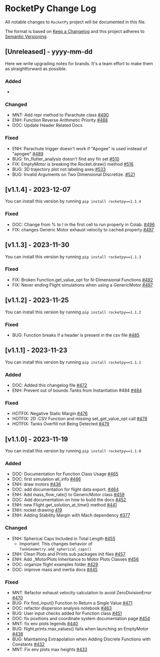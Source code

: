 # RocketPy Change Log

All notable changes to `RocketPy` project will be documented in this file.

The format is based on [Keep a Changelog](http://keepachangelog.com/)
and this project adheres to [Semantic Versioning](http://semver.org/).

<!-- Types of changes:
    - `Added` for new features.
    - `Changed` for changes in existing functionality.
    - `Deprecated` for soon-to-be removed features.
    - `Removed` for now removed features.
    - `Fixed` for any bug fixes.
    - `Security` in case of vulnerabilities.

    Should not be here:
    - tests
    - github maintenance
    - merge commits

    Types of messages:
    - Usually the message is the PR title and number
    - If the PR is too long to accomplish all the changes (it shouldn't be...),
      you can use a second line to describe it

-->

## [Unreleased] - yyyy-mm-dd

Here we write upgrading notes for brands. It's a team effort to make them as
straightforward as possible.

### Added

-

### Changed

- MNT: Add repr method to Parachute class [#490](https://github.com/RocketPy-Team/RocketPy/pull/490)
- ENH: Function Reverse Arithmetic Priority [#488](https://github.com/RocketPy-Team/RocketPy/pull/488)
- DOC: Update Header Related Docs

### Fixed

- ENH: Parachute trigger doesn't work if "Apogee" is used instead of "apogee" [#489](https://github.com/RocketPy-Team/RocketPy/pull/489)
- BUG: fin_flutter_analysis doesn't find any fin set [#510](https://github.com/RocketPy-Team/RocketPy/pull/510)
- FIX: EmptyMotor is breaking the Rocket.draw() method [#516](https://github.com/RocketPy-Team/RocketPy/pull/516)
- BUG: 3D trajectory plot not labeling axes [#533](https://github.com/RocketPy-Team/RocketPy/pull/533)
- BUG: Invalid Arguments on Two Dimensional Discretize. [#521](https://github.com/RocketPy-Team/RocketPy/pull/521)

## [v1.1.4] - 2023-12-07

You can install this version by running `pip install rocketpy==1.1.4`

### Fixed

- DOC: Change from % to ! in the first cell to run properly in Colab. [#496](https://github.com/RocketPy-Team/RocketPy/pull/496)
- FIX: changes Generic Motor exhaust velocity to cached property [#497](https://github.com/RocketPy-Team/RocketPy/pull/497)

## [v1.1.3] - 2023-11-30

You can install this version by running `pip install rocketpy==1.1.3`

### Fixed

-  FIX: Broken Function.get_value_opt for N-Dimensional Functions [#492](https://github.com/RocketPy-Team/RocketPy/pull/492) 
-  FIX: Never ending Flight simulations when using a GenericMotor [#497](https://github.com/RocketPy-Team/RocketPy/pull/497) 

## [v1.1.2] - 2023-11-25

You can install this version by running `pip install rocketpy==1.1.2`

### Fixed

- BUG: Function breaks if a header is present in the csv file [#485](https://github.com/RocketPy-Team/RocketPy/pull/485)

## [v1.1.1] - 2023-11-23

You can install this version by running `pip install rocketpy==1.1.1`

### Added

- DOC: Added this changelog file [#472](https://github.com/RocketPy-Team/RocketPy/pull/472)
- ENH: Prevent out of bounds Tanks from Instantiation #484 [#484](https://github.com/RocketPy-Team/RocketPy/pull/484)

### Fixed

- HOTFIX: Negative Static Margin [#476](https://github.com/RocketPy-Team/RocketPy/pull/476)
- HOTFIX: 2D .CSV Function and missing set_get_value_opt call [#478](https://github.com/RocketPy-Team/RocketPy/pull/478)
- HOTFIX: Tanks Overfill not Being Detected [#479](https://github.com/RocketPy-Team/RocketPy/pull/479)

## [v1.1.0] - 2023-11-19

You can install this version by running `pip install rocketpy==1.1.0`

### Added

- DOC: Documentation for Function Class Usage [#465](https://github.com/RocketPy-Team/RocketPy/pull/465)
- DOC: first simulation all_info [#466](https://github.com/RocketPy-Team/RocketPy/pull/466)
- ENH: draw motors [#436](https://github.com/RocketPy-Team/RocketPy/pull/436)
- DOC: add documentation for flight data export. [#464](https://github.com/RocketPy-Team/RocketPy/pull/464)
- ENH: Add mass_flow_rate() to GenericMotor class [#459](https://github.com/RocketPy-Team/RocketPy/pull/459)
- DOC: Add documentation on how to build the docs [#452](https://github.com/RocketPy-Team/RocketPy/pull/452)
- ENH: new Flight.get_solution_at_time() method [#441](https://github.com/RocketPy-Team/RocketPy/pull/441)
- ENH: rocket drawing [419](https://github.com/RocketPy-Team/RocketPy/pull/419)
- ENH: Adding Stability Margin with Mach dependency [#377](https://github.com/RocketPy-Team/RocketPy/pull/377)

### Changed

- ENH: Spherical Caps Included in Total Length [#455](https://github.com/RocketPy-Team/RocketPy/pull/455)
  - Important: This changes behavior of `TankGeometry.add_spherical_caps()`
- ENH: Clean Plots and Prints sub packages init files [#457](https://github.com/RocketPy-Team/RocketPy/pull/457)
- ENH: Add \_MotorPlots Inheritance to Motor Plots Classes [#456](https://github.com/RocketPy-Team/RocketPy/pull/456)
- DOC: organize flight examples folder [#429](https://github.com/RocketPy-Team/RocketPy/pull/429)
- DOC: improve mass and inertia docs [#445](https://github.com/RocketPy-Team/RocketPy/pull/445)

### Fixed

- MNT: Refactor exhaust velocity calculation to avoid ZeroDivisionError [#470](https://github.com/RocketPy-Team/RocketPy/pull/470)
- BUG: Fix find_input() Function to Return a Single Value [#471](https://github.com/RocketPy-Team/RocketPy/pull/471)
- DOC: refactor dispersion analysis notebook [#463](https://github.com/RocketPy-Team/RocketPy/pull/463)
- BUG: User input checks added for Function class [#451](https://github.com/RocketPy-Team/RocketPy/pull/451)
- DOC: fix positions and coordinate system documentation page [#454](https://github.com/RocketPy-Team/RocketPy/pull/)
- MNT: fix env plots legends [#440](https://github.com/RocketPy-Team/RocketPy/pull/440)
- BUG: flight.prints.max_values() fails when launching an EmptyMotor [#438](https://github.com/RocketPy-Team/RocketPy/pull/438)
- BUG: Maintaining Extrapolation when Adding Discrete Functions with Constants [#432](https://github.com/RocketPy-Team/RocketPy/pull/432)
- MNT: Fix env plots max heights [#433](https://github.com/RocketPy-Team/RocketPy/pull/433)
